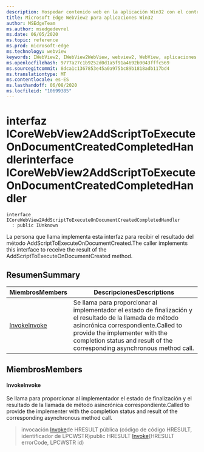 ```yaml
---
description: Hospedar contenido web en la aplicación Win32 con el control Microsoft Edge WebView2
title: Microsoft Edge WebView2 para aplicaciones Win32
author: MSEdgeTeam
ms.author: msedgedevrel
ms.date: 06/05/2020
ms.topic: reference
ms.prod: microsoft-edge
ms.technology: webview
keywords: IWebView2, IWebView2WebView, webview2, WebView, aplicaciones Win32, Win32, Edge, ICoreWebView2, ICoreWebView2Controller, control de explorador, HTML Edge
ms.openlocfilehash: 9777a27c1b9252d0d1a5f91a4692b9043fffc569
ms.sourcegitcommit: 8dca1c1367853e45a0a975bc89b1818adb117bd4
ms.translationtype: MT
ms.contentlocale: es-ES
ms.lasthandoff: 06/08/2020
ms.locfileid: "10699385"
---
```

# <span data-ttu-id="2d466-104">interfaz ICoreWebView2AddScriptToExecuteOnDocumentCreatedCompletedHandler</span><span class="sxs-lookup"><span data-stu-id="2d466-104">interface ICoreWebView2AddScriptToExecuteOnDocumentCreatedCompletedHandler</span></span> 

```
interface ICoreWebView2AddScriptToExecuteOnDocumentCreatedCompletedHandler
  : public IUnknown
```

<span data-ttu-id="2d466-105">La persona que llama implementa esta interfaz para recibir el resultado del método AddScriptToExecuteOnDocumentCreated.</span><span class="sxs-lookup"><span data-stu-id="2d466-105">The caller implements this interface to receive the result of the AddScriptToExecuteOnDocumentCreated method.</span></span>

## <span data-ttu-id="2d466-106">Resumen</span><span class="sxs-lookup"><span data-stu-id="2d466-106">Summary</span></span>

 <span data-ttu-id="2d466-107">Miembros</span><span class="sxs-lookup"><span data-stu-id="2d466-107">Members</span></span>                        | <span data-ttu-id="2d466-108">Descripciones</span><span class="sxs-lookup"><span data-stu-id="2d466-108">Descriptions</span></span>
--------------------------------|---------------------------------------------
[<span data-ttu-id="2d466-109">Invoke</span><span class="sxs-lookup"><span data-stu-id="2d466-109">Invoke</span></span>](#invoke) | <span data-ttu-id="2d466-110">Se llama para proporcionar al implementador el estado de finalización y el resultado de la llamada de método asincrónica correspondiente.</span><span class="sxs-lookup"><span data-stu-id="2d466-110">Called to provide the implementer with the completion status and result of the corresponding asynchronous method call.</span></span>

## <span data-ttu-id="2d466-111">Miembros</span><span class="sxs-lookup"><span data-stu-id="2d466-111">Members</span></span>

#### <span data-ttu-id="2d466-112">Invoke</span><span class="sxs-lookup"><span data-stu-id="2d466-112">Invoke</span></span> 

<span data-ttu-id="2d466-113">Se llama para proporcionar al implementador el estado de finalización y el resultado de la llamada de método asincrónica correspondiente.</span><span class="sxs-lookup"><span data-stu-id="2d466-113">Called to provide the implementer with the completion status and result of the corresponding asynchronous method call.</span></span>

> <span data-ttu-id="2d466-114">invocación [Invoke](#invoke)de HRESULT pública (código de código HRESULT, identificador de LPCWSTR)</span><span class="sxs-lookup"><span data-stu-id="2d466-114">public HRESULT [Invoke](#invoke)(HRESULT errorCode, LPCWSTR id)</span></span>


